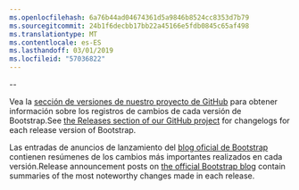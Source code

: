 ```yaml
---
ms.openlocfilehash: 6a76b44ad04674361d5a9846b8524cc8353d7b79
ms.sourcegitcommit: 24b1f6decbb17bb22a45166e5fdb0845c65af498
ms.translationtype: MT
ms.contentlocale: es-ES
ms.lasthandoff: 03/01/2019
ms.locfileid: "57036822"
---
```

--

<span data-ttu-id="e18d6-101">Vea la [sección de versiones de nuestro proyecto de GitHub](https://github.com/twbs/bootstrap/releases) para obtener información sobre los registros de cambios de cada versión de Bootstrap.</span><span class="sxs-lookup"><span data-stu-id="e18d6-101">See [the Releases section of our GitHub project](https://github.com/twbs/bootstrap/releases) for changelogs for each release version of Bootstrap.</span></span>

<span data-ttu-id="e18d6-102">Las entradas de anuncios de lanzamiento del [blog oficial de Bootstrap](http://blog.getbootstrap.com) contienen resúmenes de los cambios más importantes realizados en cada versión.</span><span class="sxs-lookup"><span data-stu-id="e18d6-102">Release announcement posts on [the official Bootstrap blog](http://blog.getbootstrap.com) contain summaries of the most noteworthy changes made in each release.</span></span>
